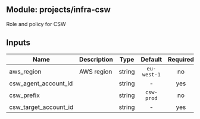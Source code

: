 ## Module: projects/infra-csw

Role and policy for CSW


## Inputs

| Name | Description | Type | Default | Required |
|------|-------------|:----:|:-----:|:-----:|
| aws_region | AWS region | string | `eu-west-1` | no |
| csw_agent_account_id |  | string | - | yes |
| csw_prefix |  | string | `csw-prod` | no |
| csw_target_account_id |  | string | - | yes |


